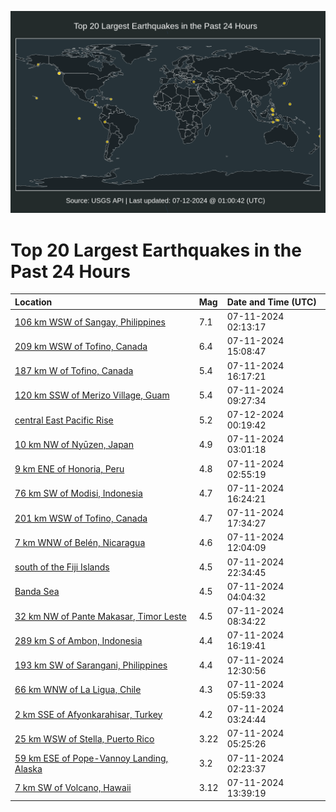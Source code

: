 ![Map](./map.png)

# Top 20 Largest Earthquakes in the Past 24 Hours

| Location | Mag | Date and Time (UTC) |
|:---|:---|:---|
| [106 km WSW of Sangay, Philippines](https://earthquake.usgs.gov/earthquakes/eventpage/us7000myfa) | 7.1 | 07-11-2024 02:13:17 |
| [209 km WSW of Tofino, Canada](https://earthquake.usgs.gov/earthquakes/eventpage/us7000mykj) | 6.4 | 07-11-2024 15:08:47 |
| [187 km W of Tofino, Canada](https://earthquake.usgs.gov/earthquakes/eventpage/us7000mym7) | 5.4 | 07-11-2024 16:17:21 |
| [120 km SSW of Merizo Village, Guam](https://earthquake.usgs.gov/earthquakes/eventpage/us7000myiz) | 5.4 | 07-11-2024 09:27:34 |
| [central East Pacific Rise](https://earthquake.usgs.gov/earthquakes/eventpage/us7000myqk) | 5.2 | 07-12-2024 00:19:42 |
| [10 km NW of Nyūzen, Japan](https://earthquake.usgs.gov/earthquakes/eventpage/us7000myhp) | 4.9 | 07-11-2024 03:01:18 |
| [9 km ENE of Honoria, Peru](https://earthquake.usgs.gov/earthquakes/eventpage/us7000myhh) | 4.8 | 07-11-2024 02:55:19 |
| [76 km SW of Modisi, Indonesia](https://earthquake.usgs.gov/earthquakes/eventpage/us7000mymb) | 4.7 | 07-11-2024 16:24:21 |
| [201 km WSW of Tofino, Canada](https://earthquake.usgs.gov/earthquakes/eventpage/us7000myms) | 4.7 | 07-11-2024 17:34:27 |
| [7 km WNW of Belén, Nicaragua](https://earthquake.usgs.gov/earthquakes/eventpage/us7000myjw) | 4.6 | 07-11-2024 12:04:09 |
| [south of the Fiji Islands](https://earthquake.usgs.gov/earthquakes/eventpage/us7000mypm) | 4.5 | 07-11-2024 22:34:45 |
| [Banda Sea](https://earthquake.usgs.gov/earthquakes/eventpage/us7000myi3) | 4.5 | 07-11-2024 04:04:32 |
| [32 km NW of Pante Makasar, Timor Leste](https://earthquake.usgs.gov/earthquakes/eventpage/us7000myiw) | 4.5 | 07-11-2024 08:34:22 |
| [289 km S of Ambon, Indonesia](https://earthquake.usgs.gov/earthquakes/eventpage/us7000myma) | 4.4 | 07-11-2024 16:19:41 |
| [193 km SW of Sarangani, Philippines](https://earthquake.usgs.gov/earthquakes/eventpage/us7000myjz) | 4.4 | 07-11-2024 12:30:56 |
| [66 km WNW of La Ligua, Chile](https://earthquake.usgs.gov/earthquakes/eventpage/us7000myif) | 4.3 | 07-11-2024 05:59:33 |
| [2 km SSE of Afyonkarahisar, Turkey](https://earthquake.usgs.gov/earthquakes/eventpage/us7000myhx) | 4.2 | 07-11-2024 03:24:44 |
| [25 km WSW of Stella, Puerto Rico](https://earthquake.usgs.gov/earthquakes/eventpage/pr71455083) | 3.22 | 07-11-2024 05:25:26 |
| [59 km ESE of Pope-Vannoy Landing, Alaska](https://earthquake.usgs.gov/earthquakes/eventpage/ak0248v81uyo) | 3.2 | 07-11-2024 02:23:37 |
| [7 km SW of Volcano, Hawaii](https://earthquake.usgs.gov/earthquakes/eventpage/hv74327801) | 3.12 | 07-11-2024 13:39:19 |
